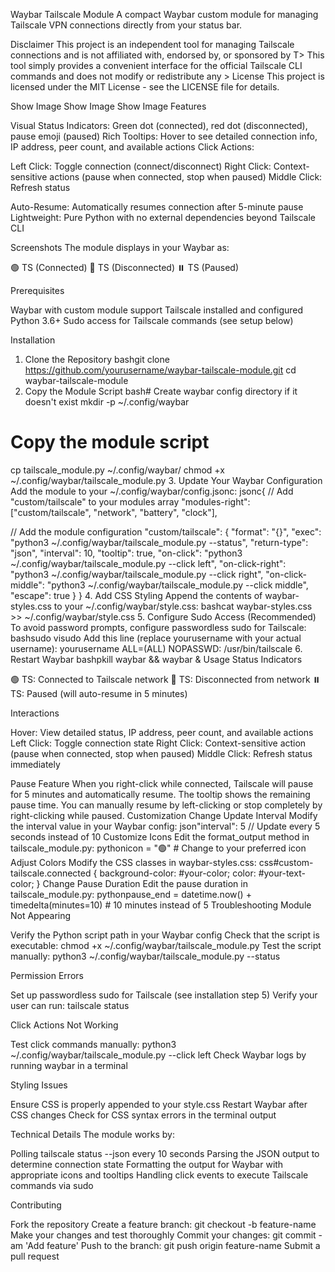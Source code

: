 Waybar Tailscale Module
A compact Waybar custom module for managing Tailscale VPN connections directly from your status bar.

Disclaimer
This project is an independent tool for managing Tailscale connections and is not affiliated with, endorsed by, or sponsored by T>
This tool simply provides a convenient interface for the official Tailscale CLI commands and does not modify or redistribute any >
License
This project is licensed under the MIT License - see the LICENSE file for details.

Show Image Show Image Show Image
Features

Visual Status Indicators: Green dot (connected), red dot (disconnected), pause emoji (paused)
Rich Tooltips: Hover to see detailed connection info, IP address, peer count, and available actions
Click Actions:

Left Click: Toggle connection (connect/disconnect)
Right Click: Context-sensitive actions (pause when connected, stop when paused)
Middle Click: Refresh status


Auto-Resume: Automatically resumes connection after 5-minute pause
Lightweight: Pure Python with no external dependencies beyond Tailscale CLI

Screenshots
The module displays in your Waybar as:

🟢 TS (Connected)
🔴 TS (Disconnected)
⏸️ TS (Paused)

Prerequisites

Waybar with custom module support
Tailscale installed and configured
Python 3.6+
Sudo access for Tailscale commands (see setup below)

Installation
1. Clone the Repository
bashgit clone https://github.com/yourusername/waybar-tailscale-module.git
cd waybar-tailscale-module
2. Copy the Module Script
bash# Create waybar config directory if it doesn't exist
mkdir -p ~/.config/waybar

# Copy the module script
cp tailscale_module.py ~/.config/waybar/
chmod +x ~/.config/waybar/tailscale_module.py
3. Update Your Waybar Configuration
Add the module to your ~/.config/waybar/config.jsonc:
jsonc{
  // Add "custom/tailscale" to your modules array
  "modules-right": ["custom/tailscale", "network", "battery", "clock"],
  
  // Add the module configuration
  "custom/tailscale": {
    "format": "{}",
    "exec": "python3 ~/.config/waybar/tailscale_module.py --status",
    "return-type": "json",
    "interval": 10,
    "tooltip": true,
    "on-click": "python3 ~/.config/waybar/tailscale_module.py --click left",
    "on-click-right": "python3 ~/.config/waybar/tailscale_module.py --click right",
    "on-click-middle": "python3 ~/.config/waybar/tailscale_module.py --click middle",
    "escape": true
  }
}
4. Add CSS Styling
Append the contents of waybar-styles.css to your ~/.config/waybar/style.css:
bashcat waybar-styles.css >> ~/.config/waybar/style.css
5. Configure Sudo Access (Recommended)
To avoid password prompts, configure passwordless sudo for Tailscale:
bashsudo visudo
Add this line (replace yourusername with your actual username):
yourusername ALL=(ALL) NOPASSWD: /usr/bin/tailscale
6. Restart Waybar
bashpkill waybar && waybar &
Usage
Status Indicators

🟢 TS: Connected to Tailscale network
🔴 TS: Disconnected from network
⏸️ TS: Paused (will auto-resume in 5 minutes)

Interactions

Hover: View detailed status, IP address, peer count, and available actions
Left Click: Toggle connection state
Right Click: Context-sensitive action (pause when connected, stop when paused)
Middle Click: Refresh status immediately

Pause Feature
When you right-click while connected, Tailscale will pause for 5 minutes and automatically resume. The tooltip shows the remaining pause time. You can manually resume by left-clicking or stop completely by right-clicking while paused.
Customization
Change Update Interval
Modify the interval value in your Waybar config:
json"interval": 5  // Update every 5 seconds instead of 10
Customize Icons
Edit the format_output method in tailscale_module.py:
pythonicon = "🟢"  # Change to your preferred icon
Adjust Colors
Modify the CSS classes in waybar-styles.css:
css#custom-tailscale.connected {
    background-color: #your-color;
    color: #your-text-color;
}
Change Pause Duration
Edit the pause duration in tailscale_module.py:
pythonpause_end = datetime.now() + timedelta(minutes=10)  # 10 minutes instead of 5
Troubleshooting
Module Not Appearing

Verify the Python script path in your Waybar config
Check that the script is executable: chmod +x ~/.config/waybar/tailscale_module.py
Test the script manually: python3 ~/.config/waybar/tailscale_module.py --status

Permission Errors

Set up passwordless sudo for Tailscale (see installation step 5)
Verify your user can run: tailscale status

Click Actions Not Working

Test click commands manually: python3 ~/.config/waybar/tailscale_module.py --click left
Check Waybar logs by running waybar in a terminal

Styling Issues

Ensure CSS is properly appended to your style.css
Restart Waybar after CSS changes
Check for CSS syntax errors in the terminal output

Technical Details
The module works by:

Polling tailscale status --json every 10 seconds
Parsing the JSON output to determine connection state
Formatting the output for Waybar with appropriate icons and tooltips
Handling click events to execute Tailscale commands via sudo

Contributing

Fork the repository
Create a feature branch: git checkout -b feature-name
Make your changes and test thoroughly
Commit your changes: git commit -am 'Add feature'
Push to the branch: git push origin feature-name
Submit a pull request


